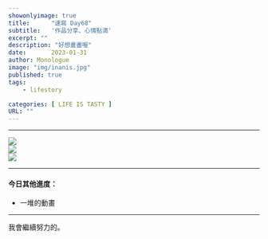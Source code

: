```yaml
---
showonlyimage: true
title:      "速寫 Day68"
subtitle:   '作品分享、心情點滴'
excerpt: ""
description: "好想畫畫喔"
date:       2023-01-31
author: Monologue    
image: "img/inanis.jpg"
published: true 
tags:
    - lifestory

categories: [ LIFE IS TASTY ]
URL: ""
---
```

***


  
![](/blog/sketch/d68-1.jpg)  
![](/blog/sketch/d68-2.jpg)  
![](/blog/sketch/d68-3.jpg)  


***

#### 今日其他進度：  
* 一堆的動畫
  
***

我會繼續努力的。
<!--more-->
